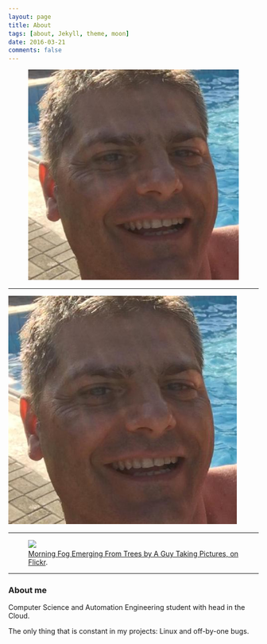 ```yaml
---
layout: page
title: About 
tags: [about, Jekyll, theme, moon]
date: 2016-03-21
comments: false
---
```

<figure>
	<a href="/Things/25998603.jpeg"><img 
src="/Things/25998603.jpeg"></a>
    </figure>

***
![](https://github.com/73stefano/blog.github.io/blob/master/Things/25998603.jpeg)

***

<figure>
	<a href="http://farm9.staticflickr.com/8426/7758832526_cc8f681e48_b.jpg"><img src="http://farm9.staticflickr.com/8426/7758832526_cc8f681e48_c.jpg"></a>
	<figcaption><a href="http://www.flickr.com/photos/80901381@N04/7758832526/" title="Morning Fog Emerging From Trees by A Guy Taking Pictures, on Flickr">Morning Fog Emerging From Trees by A Guy Taking Pictures, on Flickr</a>.</figcaption>
</figure>

***

### About me

Computer Science and Automation Engineering student with head in the Cloud. 

The only thing that is constant in my projects: Linux and off-by-one bugs.
